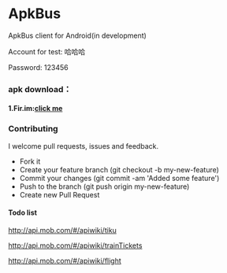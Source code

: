 # ApkBus
ApkBus client for Android(in development)

Account for test: 哈哈哈

Password: 123456

### apk download：

#### 1.Fir.im:[click me](http://fir.im/ve7m)

### Contributing

I welcome pull requests, issues and feedback.

- Fork it
- Create your feature branch (git checkout -b my-new-feature)
- Commit your changes (git commit -am 'Added some feature')
- Push to the branch (git push origin my-new-feature)
- Create new Pull Request

#### Todo list
http://api.mob.com/#/apiwiki/tiku

http://api.mob.com/#/apiwiki/trainTickets

http://api.mob.com/#/apiwiki/flight
